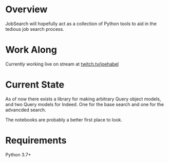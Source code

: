 # Overview

JobSearch will hopefully act as a collection of Python tools to aid in the tedious job search process.

# Work Along
Currently working live on stream at [twitch.tv/joehabel](https://twitch.tv/joehabel)

# Current State

As of now there exists a library for making arbitrary Query object models, and two Query models for Indeed. One for the base search and one for the advancded search.

The notebooks are probably a better first place to look.

# Requirements

Python 3.7+
